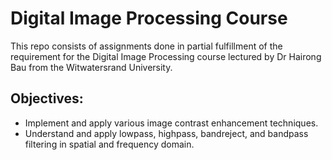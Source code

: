 # Digital Image Processing Course
This repo consists of assignments done in partial fulfillment of the requirement for the Digital Image Processing course lectured by Dr Hairong Bau from the Witwatersrand University.


## Objectives:
* Implement and apply various image contrast enhancement techniques.
* Understand and apply lowpass, highpass, bandreject, and bandpass filtering in spatial and frequency domain.


